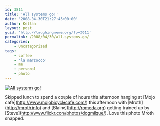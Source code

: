 ```yaml
---
id: 3811
title: 'All systems go!'
date: '2008-04-30T21:27:45+00:00'
author: Kellan
layout: post
guid: 'http://laughingmeme.org/?p=3811'
permalink: /2008/04/30/all-systems-go/
categories:
    - Uncategorized
tags:
    - coffee
    - 'la marzocco'
    - me
    - personal
    - photo
---
```


[![All systems go!](http://farm4.static.flickr.com/3168/2455562536_a6da4a42d7.jpg)](http://www.flickr.com/photos/mroth/2455562536/ "All systems go! by mroth, on Flickr")

Skipped lunch to spend a couple of hours this afternoon hanging at \[Mojo cafe\](http://www.mojobicyclecafe.com/) this afternoon with \[Mroth\](http://mroth.info) and \[Blaine\](http://romeda.org) getting trained up by \[Steve\](http://www.flickr.com/photos/dogmilque/). Love this photo Mroth snapped.